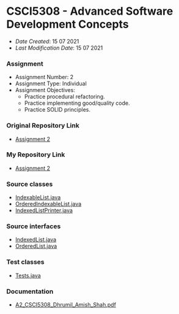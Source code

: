 # CSCI5308 - Advanced Software Development Concepts
* *Date Created*: 15 07 2021
* *Last Modification Date*: 15 07 2021

### Assignment
* Assignment Number: 2
* Assignment Type: Individual
* Assignment Objectives:
    * Practice procedural refactoring.
    * Practice implementing good/quality code.
    * Practice SOLID principles.
    
### Original Repository Link
* [Assignment 2](https://git.cs.dal.ca/courses/2021-summer/csci-5308/assignment2/ronnie)

### My Repository Link
* [Assignment 2](https://github.com/DhrumilShah98/Dalhousie_University_CSCI5308_ASDC/tree/main/Assignment2)

### Source classes
* [IndexableList.java](https://github.com/DhrumilShah98/Dalhousie_University_CSCI5308_ASDC/blob/main/Assignment2/assignment_2/src/main/java/IndexableList.java)
* [OrderedIndexableList.java](https://github.com/DhrumilShah98/Dalhousie_University_CSCI5308_ASDC/blob/main/Assignment2/assignment_2/src/main/java/OrderedIndexableList.java)
* [IndexedListPrinter.java](https://github.com/DhrumilShah98/Dalhousie_University_CSCI5308_ASDC/blob/main/Assignment2/assignment_2/src/main/java/IndexedListPrinter.java)

### Source interfaces
* [IndexedList.java](https://github.com/DhrumilShah98/Dalhousie_University_CSCI5308_ASDC/blob/main/Assignment2/assignment_2/src/main/java/IndexedList.java)
* [OrderedList.java](https://github.com/DhrumilShah98/Dalhousie_University_CSCI5308_ASDC/blob/main/Assignment2/assignment_2/src/main/java/OrderedList.java)

### Test classes
* [Tests.java](https://github.com/DhrumilShah98/Dalhousie_University_CSCI5308_ASDC/blob/main/Assignment2/assignment_2/src/test/java/Tests.java)

### Documentation
* [A2_CSCI5308_Dhrumil_Amish_Shah.pdf](https://github.com/DhrumilShah98/Dalhousie_University_CSCI5308_ASDC/blob/main/Assignment2/assignment_2/docs/A2_CSCI5308_Dhrumil_Amish_Shah.pdf)
